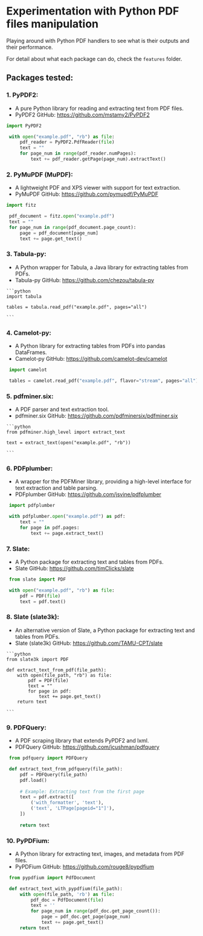 # Experimentation with Python PDF files manipulation

Playing around with Python PDF handlers to see what is their outputs and their performance.

For detail about what each package can do, check the `features` folder.

## Packages tested:

### 1. PyPDF2:
   - A pure Python library for reading and extracting text from PDF files.
   - PyPDF2 GitHub: https://github.com/mstamy2/PyPDF2

   ```python
   import PyPDF2

    with open("example.pdf", "rb") as file:
        pdf_reader = PyPDF2.PdfReader(file)
        text = ""
        for page_num in range(pdf_reader.numPages):
            text += pdf_reader.getPage(page_num).extractText()

   ```

### 2. PyMuPDF (MuPDF):
   - A lightweight PDF and XPS viewer with support for text extraction.
   - PyMuPDF GitHub: https://github.com/pymupdf/PyMuPDF

   ```python
   import fitz

    pdf_document = fitz.open("example.pdf")
    text = ""
    for page_num in range(pdf_document.page_count):
        page = pdf_document[page_num]
        text += page.get_text()   
   ```

### 3. Tabula-py:
   - A Python wrapper for Tabula, a Java library for extracting tables from PDFs.
   - Tabula-py GitHub: https://github.com/chezou/tabula-py

    ```python
    import tabula

    tables = tabula.read_pdf("example.pdf", pages="all")

    ```
### 4. Camelot-py:
   - A Python library for extracting tables from PDFs into pandas DataFrames.
   - Camelot-py GitHub: https://github.com/camelot-dev/camelot

   ```python
    import camelot

    tables = camelot.read_pdf("example.pdf", flavor="stream", pages="all")

   ```

### 5. pdfminer.six:
   - A PDF parser and text extraction tool.
   - pdfminer.six GitHub: https://github.com/pdfminersix/pdfminer.six

    ```python
    from pdfminer.high_level import extract_text

    text = extract_text(open("example.pdf", "rb"))

    ```

### 6. PDFplumber:
   - A wrapper for the PDFMiner library, providing a high-level interface for text extraction and table parsing.
   - PDFplumber GitHub: https://github.com/jsvine/pdfplumber

   ```python
    import pdfplumber

    with pdfplumber.open("example.pdf") as pdf:
        text = ""
        for page in pdf.pages:
            text += page.extract_text()
   ```

### 7. Slate:
   - A Python package for extracting text and tables from PDFs.
   - Slate GitHub: https://github.com/timClicks/slate

   ```python
    from slate import PDF

    with open("example.pdf", "rb") as file:
        pdf = PDF(file)
        text = pdf.text()

   ```
### 8. Slate (slate3k):
   - An alternative version of Slate, a Python package for extracting text and tables from PDFs.
   - Slate (slate3k) GitHub: https://github.com/TAMU-CPT/slate

    ```python
    from slate3k import PDF

    def extract_text_from_pdf(file_path):
        with open(file_path, "rb") as file:
            pdf = PDF(file)
            text = ""
            for page in pdf:
                text += page.get_text()
        return text

    ```


### 9. PDFQuery:
   - A PDF scraping library that extends PyPDF2 and lxml.
   - PDFQuery GitHub: https://github.com/jcushman/pdfquery

   ```python
    from pdfquery import PDFQuery

    def extract_text_from_pdfquery(file_path):
        pdf = PDFQuery(file_path)
        pdf.load()
        
        # Example: Extracting text from the first page
        text = pdf.extract([
            ('with_formatter', 'text'),
            ('text', 'LTPage[pageid="1"]'),
        ])
        
        return text

   ```

### 10. PyPDFium:
   - A Python library for extracting text, images, and metadata from PDF files.
   - PyPDFium GitHub: https://github.com/rouge8/pypdfium

   ```python
    from pypdfium import PdfDocument

    def extract_text_with_pypdfium(file_path):
        with open(file_path, 'rb') as file:
            pdf_doc = PdfDocument(file)
            text = ''
            for page_num in range(pdf_doc.get_page_count()):
                page = pdf_doc.get_page(page_num)
                text += page.get_text()
        return text

   ```